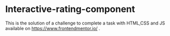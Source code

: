 # Interactive-rating-component
This is the solution of a challenge to complete a task with HTML,CSS and JS available on https://www.frontendmentor.io/ .

